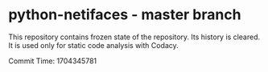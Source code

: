 # python-netifaces - master branch

This repository contains frozen state of the repository.
Its history is cleared. It is used only for static code
analysis with Codacy.

Commit Time: 1704345781